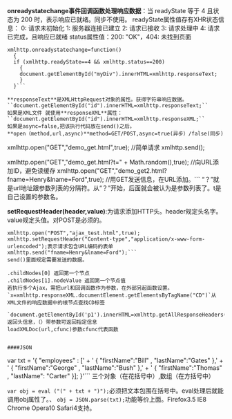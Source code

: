 **onreadystatechange事件回调函数处理响应数据**：当 readyState 等于 4 且状态为 200 时，表示响应已就绪。同步不使用。
readyState属性值存有XHR状态信息： 0: 请求未初始化 1: 服务器连接已建立 2: 请求已接收 3: 请求处理中 4: 请求已完成，且响应已就绪
status属性值：200: "OK"，404: 未找到页面
```
xmlhttp.onreadystatechange=function()
  {
  if (xmlhttp.readyState==4 && xmlhttp.status==200)
    {
    document.getElementById("myDiv").innerHTML=xmlhttp.responseText;
    }
  }```

**responseText**是XMLHttpRequest对象的属性。获得字符串响应数据。
``document.getElementById("id").innerHTML=xmlhttp.responseText;``
如果是XML文件 就使用**responseXML**属性：
``document.getElementById("id").innerHTML=xmlhttp.responseXML;``
如果是async=false,把该执行代码放在send()之后。
**open（method,url,async)**method=GET/POST,async=true(异步）/false(同步)
```
xmlhttp.open("GET","demo_get.html",true); //简单请求
xmlhttp.send();

xmlhttp.open("GET","demo_get.html?t=" + Math.random(),true); 
//向URL添加ID，避免读缓存
xmlhttp.open("GET","demo_get2.html?fname=Henry&lname=Ford",true); 
//用GET发送信息，在URL添加。```
“？”就是url地址跟参数列表的分隔符。从“？”开始，后面就会被认为是参数列表了。t是自己设置的参数名。

**setRequestHeader(header,value)**:为请求添加HTTP头。header规定头名字。value规定头值。对POST是必须的。
```
xmlhttp.open("POST","ajax_test.html",true);
xmlhttp.setRequestHeader("Content-type","application/x-www-form-urlencoded");表示请求包含URL编码的表单
xmlhttp.send("fname=Henry&lname=Ford");```
send()里面规定需要发送的数据。

.childNodes[0] 返回第一个节点
.childNodes[1].nodeValue 返回第一个节点值
若执行多个Ajax，需把url和回调函数作为参数，在外部另起函数设置。
`x=xmlhttp.responseXML.documentElement.getElementsByTagName("CD")`从XML文件的响应数据中的根节点查找CD标签

`document.getElementById('p1').innerHTML=xmlhttp.getAllResponseHeaders()`返回头信息，（）带参数可返回指定信息
loadXMLDoc(url,cfunc)参数cfunc代表函数


####JSON
```
var txt = '{
"employees" : [' + '
{ "firstName":"Bill" , "lastName":"Gates" },' + '
{ "firstName":"George" , "lastName":"Bush" },' + '
{ "firstName":"Thomas" , "lastName": "Carter" }];
}'```
三个对象（在花括号中）,数组（在方括号中）

`var obj = eval ("(" + txt + ")");`必须把文本包围在括号中。eval处理后就能调用obj属性了。、
`obj = JSON.parse(txt);`功能等价上面。Firefox3.5 IE8 Chrome Opera10 Safari4支持。